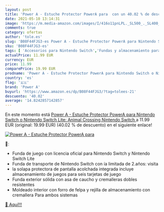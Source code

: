 ```yaml
---
layout: post
title: 'Power A - Estuche Protector PowerA para  con un 40.02 % de descuento'
date: 2021-05-10 13:14:31
image: 'https://m.media-amazon.com/images/I/416o11pnLPL._SL500_._SL400_.jpg'
comments: true
category: ofertas
author: 'tole.es'
slug: 'B08F44FJG3-es Power A - Estuche Protector PowerA para Nintendo Switch o...'
sku: 'B08F44FJG3-es'
tags: [ 'Accesorios para Nintendo Switch','Fundas y almacenamiento para Nintendo Switch','Hardware y juegos para Nintendo Switch','Packs de fundas y almacenamiento para Nintendo Switch','Videojuegos','nintendo','power a', ]
actualPrice: 11.99 EUR
currency: EUR
price: 11.99
comparePrice: 19.99 EUR
prodname: 'Power A - Estuche Protector PowerA para Nintendo Switch o Nintendo Switch Lite: Animal Crossing  Nintendo Switch '
country: 'es'
flag: '🇪🇸'
brand: 'Power A'
buyurl: 'https://www.amazon.es/dp/B08F44FJG3/?tag=tolees-21'
descuento: '40.02'
average: '14.8242857142857'
---
```


En este momento está [Power A - Estuche Protector PowerA para Nintendo Switch o Nintendo Switch Lite: Animal Crossing  Nintendo Switch ](https://www.amazon.es/dp/B08F44FJG3/?tag=tolees-21) a 11.99 EUR (original: 19.99 EUR) (40.02 %  de descuento) en el siguiente enlace!

[![Power A - Estuche Protector PowerA para ](https://m.media-amazon.com/images/I/416o11pnLPL._SL500_._SL400_.jpg)](https://www.amazon.es/dp/B08F44FJG3/?tag=tolees-21)

🔎:

- Funda de juego con licencia oficial para Nintendo Switch y Nintendo Switch Lite
- Funda de transporte de Nintendo Switch con ía limitada de 2.años: visita
- la solapa protectora de pantalla acolchada integrada incluye almacenamiento de juegos para seis tarjetas de juego
- Funda exterior sólida con asa de caucho y cremalleras dobles resistentes
- Moldeado interior con forro de felpa y rejilla de almacenamiento con cremallera Para ambos sistemas

[🛒 Aquí!!!](https://www.amazon.es/dp/B08F44FJG3/?tag=tolees-21)
